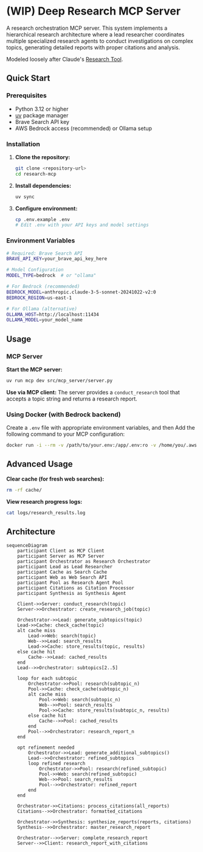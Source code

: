 # (WIP) Deep Research MCP Server

A research orchestration MCP server. This system implements a hierarchical research architecture where a lead researcher coordinates multiple specialized research agents to conduct investigations on complex topics, generating detailed reports with proper citations and analysis.

Modeled loosely after Claude's [Research Tool](https://www.anthropic.com/engineering/multi-agent-research-system).

## Quick Start

### Prerequisites

- Python 3.12 or higher
- [uv](https://docs.astral.sh/uv/) package manager
- Brave Search API key
- AWS Bedrock access (recommended) or Ollama setup

### Installation

1. **Clone the repository:**
   ```bash
   git clone <repository-url>
   cd research-mcp
   ```

2. **Install dependencies:**
   ```bash
   uv sync
   ```

3. **Configure environment:**
   ```bash
   cp .env.example .env
   # Edit .env with your API keys and model settings
   ```

### Environment Variables

```bash
# Required: Brave Search API
BRAVE_API_KEY=your_brave_api_key_here

# Model Configuration
MODEL_TYPE=bedrock  # or "ollama"

# For Bedrock (recommended)
BEDROCK_MODEL=anthropic.claude-3-5-sonnet-20241022-v2:0
BEDROCK_REGION=us-east-1

# For Ollama (alternative)
OLLAMA_HOST=http://localhost:11434
OLLAMA_MODEL=your_model_name
```

## Usage

### MCP Server

**Start the MCP server:**
```bash
uv run mcp dev src/mcp_server/server.py
```

**Use via MCP client:**
The server provides a `conduct_research` tool that accepts a topic string and returns a research report.

### Using Docker (with Bedrock backend)

Create a `.env` file with appropriate environment variables, and then
Add the following command to your MCP configuration:

```bash
docker run -i --rm -v /path/to/your.env:/app/.env:ro -v /home/you/.aws:/home/mcp/.aws ghcr.io/karashiiro/research-mcp:main
```

## Advanced Usage

**Clear cache (for fresh web searches):**
```bash
rm -rf cache/
```

**View research progress logs:**
```bash
cat logs/research_results.log
```

## Architecture

```mermaid
sequenceDiagram
    participant Client as MCP Client
    participant Server as MCP Server
    participant Orchestrator as Research Orchestrator
    participant Lead as Lead Researcher
    participant Cache as Search Cache
    participant Web as Web Search API
    participant Pool as Research Agent Pool
    participant Citations as Citation Processor
    participant Synthesis as Synthesis Agent

    Client->>Server: conduct_research(topic)
    Server->>Orchestrator: create_research_job(topic)
    
    Orchestrator->>Lead: generate_subtopics(topic)
    Lead->>Cache: check_cache(topic)
    alt cache miss
        Lead->>Web: search(topic)
        Web-->>Lead: search_results
        Lead->>Cache: store_results(topic, results)
    else cache hit
        Cache-->>Lead: cached_results
    end
    Lead-->>Orchestrator: subtopics[2..5]
    
    loop for each subtopic
        Orchestrator->>Pool: research(subtopic_n)
        Pool->>Cache: check_cache(subtopic_n)
        alt cache miss
            Pool->>Web: search(subtopic_n)
            Web-->>Pool: search_results
            Pool->>Cache: store_results(subtopic_n, results)
        else cache hit
            Cache-->>Pool: cached_results
        end
        Pool-->>Orchestrator: research_report_n
    end
    
    opt refinement needed
        Orchestrator->>Lead: generate_additional_subtopics()
        Lead-->>Orchestrator: refined_subtopics
        loop refined research
            Orchestrator->>Pool: research(refined_subtopic)
            Pool->>Web: search(refined_subtopic)
            Web-->>Pool: search_results
            Pool-->>Orchestrator: refined_report
        end
    end
    
    Orchestrator->>Citations: process_citations(all_reports)
    Citations-->>Orchestrator: formatted_citations
    
    Orchestrator->>Synthesis: synthesize_reports(reports, citations)
    Synthesis-->>Orchestrator: master_research_report
    
    Orchestrator-->>Server: complete_research_report
    Server-->>Client: research_report_with_citations
```
